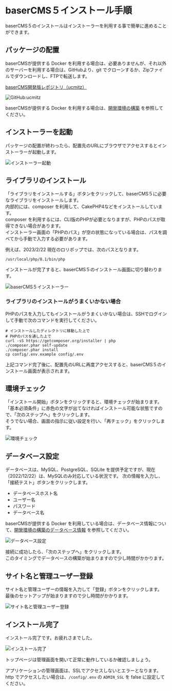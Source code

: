 # baserCMS５インストール手順

baserCMS５のインストールはインストーラーを利用する事で簡単に進めることができます。

## パッケージの配置

baserCMSが提供する Docker を利用する場合は、必要ありませんが、それ以外のサーバーを利用する場合は、GitHubより、git でクローンするか、Zipファイルでダウンロードし、FTPで転送します。

[baserCMS開発版レポジトリ（ucmitz）](https://github.com/baserproject/ucmitz)

![GitHub:ucmitz](./img/install-1.png)

baserCMSが提供する Docker を利用する場合は、[開発環境の構築](./environment) を参照してください。

 
## インストーラーを起動

パッケージの配置が終わったら、配置先のURLにブラウザでアクセスするとインストーラーが起動します。

![インストーラー起動](./img/install-2.png)

 
## ライブラリのインストール

「ライブラリをインストールする」ボタンをクリックして、baserCMS５に必要なライブラリをインストールします。  
内部的には、composer を利用して、CakePHP4などをインストールしています。  
composer を利用するには、CLI版のPHPが必要となりますが、PHPのパスが取得できない場合があります。  
インストーラー画面の「PHPのパス」が空の状態になっている場合は、パスを調べてから手動で入力する必要があります。

例えば、2023/2/22 現在のロリポップでは、次のパスとなります。

```shell
/usr/local/php/8.1/bin/php
```


インストールが完了すると、baserCMS５のインストール画面に切り替わります。

![baserCMS５インストーラー](./img/install-3.png)

 
### ライブラリのインストールがうまくいかない場合
PHPのパスを入力してもインストールがうまくいかない場合は、SSHでログインして手動で次のコマンドを実行してください。

```shell
# インストールしたディレクトリに移動した上で
# PHPのパスを通した上で
curl -sS https://getcomposer.org/installer | php
./composer.phar self-update
./composer.phar install
cp config/.env.example config/.env
```
上記コマンド完了後に、配置先のURLに再度アクセスすると、baserCMS５のインストール画面が表示されます。

 
## 環境チェック
「インストール開始」ボタンをクリックすると、環境チェックが始まります。  
「基本必須条件」に赤色の文字が出てなければインストール可能な状態ですので、「次のステップへ」をクリックします。  
そうでない場合、画面の指示に従い設定を行い、「再チェック」をクリックします。

![環境チェック](./img/install-4.png)

 
## データベース設定
データベースは、MySQL、PostgreSQL、SQLite を提供予定ですが、現在（2022/12/22）は、MySQLのみ対応している状況です。
次の情報を入力し、「接続テスト」ボタンをクリックします。

- データベースホスト名
- ユーザー名
- パスワード
- データベース名



baserCMSが提供する Docker を利用している場合は、データベース情報について、[開発環境の構築のデータベース情報](./environment#installer) を参照してください。

![データベース設定](./img/install-5.png)

接続に成功したら、「次のステップへ」をクリックします。  
このタイミングでデータベースの構築が始まりますので少し時間がかかります。　

 
## サイト名と管理ユーザー登録
サイト名と管理ユーザーの情報を入力して「登録」ボタンをクリックします。  
最後のセットアップが始まりますので少し時間がかかります。

![サイト名と管理ユーザー登録](./img/install-6.png)

 
## インストール完了
インストール完了です。お疲れさまでした。

![インストール完了](./img/install-7.png)

トップページは管理画面を開いて正常に動作しているか確認しましょう。

アプリケーションの管理画面は、SSLでアクセスしないとエラーとなります。  
http でアクセスしたい場合は、`/config/.env` の `ADMIN_SSL` を false  に設定してください。



　
　
　
